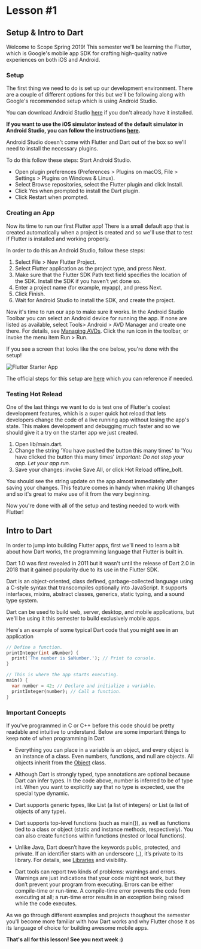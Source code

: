 # Lesson #1
## Setup & Intro to Dart
Welcome to Scope Spring 2019! This semester we'll be learning the Flutter, which is Google's mobile app SDK for crafting high-quality native experiences on both iOS and Android. 

### Setup
The first thing we need to do is set up our development environment. There are a couple of different options for this but we'll be following along with Google's recommended setup which is using Android Studio. 


You can download Android Studio [here](https://developer.android.com/studio/) if you don't already have it installed.

**If you want to use the iOS simulator instead of the default simulator in Android Studio, you can follow the instructions [here](https://flutter.io/docs/get-started/install/macos#get-the-flutter-sdk).**

Android Studio doesn't come with Flutter and Dart out of the box so we'll need to install the necessary plugins. 

To do this follow these steps:
Start Android Studio.
* Open plugin preferences (Preferences > Plugins on macOS, File > Settings > Plugins on Windows & Linux).
* Select Browse repositories, select the Flutter plugin and click Install.
* Click Yes when prompted to install the Dart plugin.
* Click Restart when prompted.



### Creating an App
Now its time to run our first Flutter app! There is a small default app that is created automatically when a project is created and so we'll use that to test if Flutter is installed and working properly. 

In order to do this an Android Studio, follow these steps:
1. Select File > New Flutter Project.
2. Select Flutter application as the project type, and press Next.
3. Make sure that the Flutter SDK Path text field specifies the location of the SDK. Install the SDK if you haven’t yet done so.
4. Enter a project name (for example, myapp), and press Next.
5. Click Finish.
6. Wait for Android Studio to install the SDK, and create the project.

Now it's time to run our app to make sure it works. In the Android Studio Toolbar you can select an Android device for running the app. If none are listed as available, select Tools> Android > AVD Manager and create one there. For details, see [Managing AVDs](https://developer.android.com/studio/run/managing-avds).
Click the run icon in the toolbar, or invoke the menu item Run > Run.

If you see a screen that looks like the one below, you're done with the setup!

![Flutter Starter App](https://flutter.io/assets/get-started/ios/starter-app-5e284e57b8dce587ea1dfdac7da616e6ec9dc263a409a9a8f99cf836340f47b8.png "Flutter Starter App")

The official steps for this setup are [here](https://flutter.io/docs/get-started/editor) which you can reference if needed.

### Testing Hot Relead
One of the last things we want to do is test one of Flutter's coolest development features, which is a super quick hot reload that lets developers change the code of a live running app without losing the app's state. This makes development and debugging much faster and so we should give it a try on the starter app we just created. 

1. Open lib/main.dart.
2. Change the string 'You have pushed the button this many times' to 'You have clicked the button this many times'
*Important: Do not stop your app. Let your app run.*
3. Save your changes: invoke Save All, or click Hot Reload offline_bolt.

You should see the string update on the app almost immediately after saving your changes. This feature comes in handy when making UI changes and so it's great to make use of it from the very beginning.

Now you're done with all of the setup and testing needed to work with Flutter!

## Intro to Dart
In order to jump into building Flutter apps, first we'll need to learn a bit about how Dart works, the programming language that Flutter is built in. 

Dart 1.0 was first revealed in 2011 but it wasn't until the release of Dart 2.0 in 2018 that it gained popularity due to its use in the Flutter SDK. 

Dart is an object-oriented, class defined, garbage-collected language using a C-style syntax that transcompiles optionally into JavaScript. It supports interfaces, mixins, abstract classes, generics, static typing, and a sound type system.

Dart can be used to build web, server, desktop, and mobile applications, but we'll be using it this semester to build exclusively mobile apps. 

Here's an example of some typical Dart code that you might see in an application

```dart
// Define a function.
printInteger(int aNumber) {
  print('The number is $aNumber.'); // Print to console.
}

// This is where the app starts executing.
main() {
  var number = 42; // Declare and initialize a variable.
  printInteger(number); // Call a function.
}
```

### Important Concepts
If you've programmed in C or C++ before this code should be pretty readable and intuitive to understand. Below are some important things to keep note of when programming in Dart

* Everything you can place in a variable is an object, and every object is an instance of a class. Even numbers, functions, and null are objects. All objects inherit from the [Object](https://api.dartlang.org/stable/2.1.0/dart-core/Object-class.html) class.

* Although Dart is strongly typed, type annotations are optional because Dart can infer types. In the code above, number is inferred to be of type int. When you want to explicitly say that no type is expected, use the special type dynamic.

* Dart supports generic types, like List<int> (a list of integers) or List<dynamic> (a list of objects of any type).

* Dart supports top-level functions (such as main()), as well as functions tied to a class or object (static and instance methods, respectively). You can also create functions within functions (nested or local functions).

* Unlike Java, Dart doesn’t have the keywords public, protected, and private. If an identifier starts with an underscore (_), it’s private to its library. For details, see [Libraries](https://www.dartlang.org/guides/language/language-tour#libraries-and-visibility) and visibility.

* Dart tools can report two kinds of problems: warnings and errors. Warnings are just indications that your code might not work, but they don’t prevent your program from executing. Errors can be either compile-time or run-time. A compile-time error prevents the code from executing at all; a run-time error results in an exception being raised while the code executes.

As we go through different examples and projects thoughout the semester you'll become more familiar with how Dart works and why Flutter chose it as its language of choice for building awesome mobile apps. 

**That's all for this lesson! See you next week :)**
